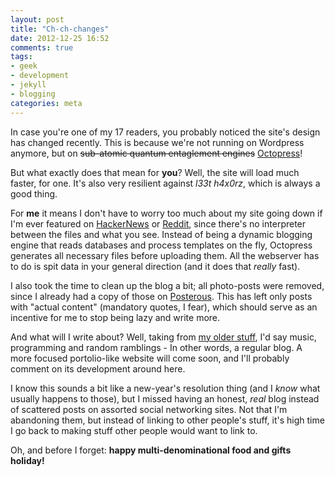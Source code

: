 ```yaml
---
layout: post
title: "Ch-ch-changes"
date: 2012-12-25 16:52
comments: true
tags:
- geek
- development
- jekyll
- blogging
categories: meta
---
```


In case you're one of my 17 readers, you probably noticed the site's
design has changed recently. This is because we're not running on
Wordpress anymore, but on <strike>sub-atomic quantum entaglement
engines</strike> [Octopress](http://octopress.org/)!

But what exactly does that mean for **you**? Well, the site will load
much faster, for one. It's also very resilient against _l33t h4x0rz_,
which is always a good thing.

For **me** it means I don't have to worry too much about my site going
down if I'm ever featured on [HackerNews](http://news.ycombinator.com)
or [Reddit](http://reddit.com), since there's no interpreter between the
files and what you see. Instead of being a dynamic blogging engine that
reads databases and process templates on the fly, Octopress generates
all necessary files before uploading them. All the webserver has to do
is spit data in your general direction (and it does that *really* fast).

I also took the time to clean up the blog a bit; all photo-posts were
removed, since I already had a copy of those on
[Posterous](http://fzero.posterous.com). This has left only posts with
"actual content" (mandatory quotes, I fear), which should serve as an
incentive for me to stop being lazy and write more.

And what will I write about? Well, taking from 
[my older stuff](/blog/archives), I'd say music, programming and random
ramblings - In other words, a regular blog. A more focused portolio-like
website will come soon, and I'll probably comment on its development
around here.

I know this sounds a bit like a new-year's resolution thing (and I
_know_ what usually happens to those), but I missed having an honest,
*real* blog instead of scattered posts on assorted social networking
sites. Not that I'm abandoning them, but instead of linking to other
people's stuff, it's high time I go back to making stuff other people
would want to link to.

Oh, and before I forget: **happy multi-denominational food and gifts
holiday!**
